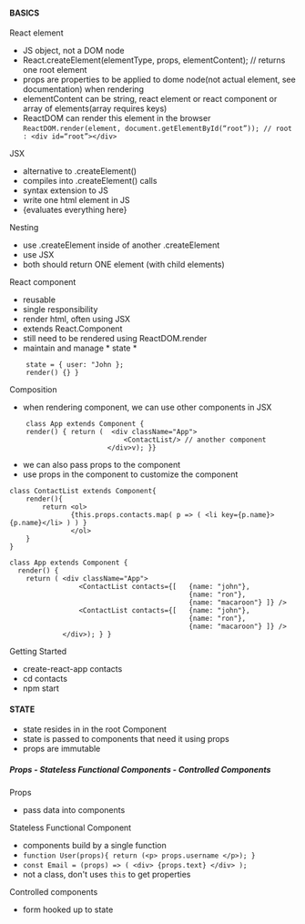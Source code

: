 #### BASICS

React element 
- JS object, not a DOM node
- React.createElement(elementType, props, elementContent); // returns one root element
- props are properties to be applied to dome node(not actual element, see documentation) when rendering
- elementContent can be string, react element or react component or array of elements(array requires keys)
- ReactDOM can render this element in the browser
    ```ReactDOM.render(element, document.getElementById(“root”)); // root : <div id=“root”></div>```

JSX
- alternative to .createElement()
- compiles into .createElement() calls
- syntax extension to JS
- write one html element in JS
- {evaluates everything here}

Nesting
- use .createElement inside of another .createElement
- use JSX 
- both should return ONE element (with child elements)

React component
- reusable
- single responsibility
- render html, often using JSX
- extends React.Component
- still need to be rendered using ReactDOM.render
- maintain and manage * state *
```class ContactList extends Component{
    state = { user: "John };
    render() {} }
```

Composition
- when rendering component, we can use other components in JSX
```
    class App extends Component {
    render() { return (  <div className="App">
                 	  		<ContactList/> // another component
      			        </div>v); }}
```
- we can also pass props to the component
- use props in the component to customize the component

```
class ContactList extends Component{
    render(){
        return <ol>
               {this.props.contacts.map( p => ( <li key={p.name}> {p.name}</li> ) ) }
               </ol>
    }
}

class App extends Component {
  render() {
    return ( <div className="App">
                 <ContactList contacts={[   {name: "john"},
                                            {name: "ron"},
                                            {name: "macaroon"} ]} />
                 <ContactList contacts={[   {name: "john"},
                                            {name: "ron"},
                                            {name: "macaroon"} ]} />
             </div>); } }
```



Getting Started
- create-react-app contacts
- cd contacts
- npm start


#### STATE

- state resides in in the root Component
- state is passed to components that need it using props 
- props are immutable


##### Props - Stateless Functional Components - Controlled Components

Props
- pass data into components

Stateless Functional Component
- components build by a single function
- `function User(props){ return (<p> props.username </p>); }`
- `const Email = (props) => ( <div> {props.text} </div> );`
- not a class, don't uses `this` to get properties

Controlled components
- form hooked up to state
